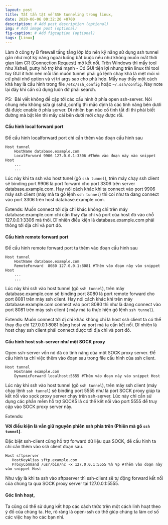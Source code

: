 ```yaml
---
layout: post
title: Tất tần tật về SSH tunneling trong linux,
date: 2020-06-06 00:32:20 +0700
description: # Add post description (optional)
img: # Add image post (optional)
fig-caption: # Add figcaption (optional)
tags: [Linux]
---
```


Làm ở công ty B firewall tầng tầng lớp lớp nên kỹ năng sử dụng ssh tunnel gần như một kỹ năng ngoài luồng bắt buộc nếu như không muốn mất thời gian làm CR (Connection Request) mở kết nối. Trên Windows thì mấy tool như Xshell, putty hỗ trợ khá mạnh - Có GUI tiện lợi nhưng trên linux thì tool toy GUI ít hơn nên mỗi lần muốn tunnel phải gõ lệnh chay khá là mệt mỏi vì cứ phải nhớ option và vị trí args sao cho phù hợp. Mấy nay thấy một cách khá hay là cấu hình trong file `/etc/ssh_config` hoặc `~/.ssh/config`. Nay note lại đây khi cần sử dụng luôn đỡ phải search.

PS:  Bài viết không đề cập tới các cấu hình ở phía open ssh-server. Nói chung nếu không sửa gì sshd_config thì mặc định là các tính năng bên dưới đã được enable ở phía server. Dĩ nhiên bạn nào cố tình tắt đi thì phải biết đường mà bật lên thì mấy cái bên dưới mới chạy được rồi.

#### Cấu hình local forward port

Để cấu hình localforward port chỉ cần thêm vào đoạn cấu hình sau

```
Host tunnel
    HostName database.example.com
    LocalForward 9906 127.0.0.1:3306 #Thêm vào đoạn này vào snippet Host
    ...
    ...
```

Lúc này khi ta ssh vào host tunel (gõ ```ssh tunnel```), trên máy chạy ssh client sẽ binding port 9906 là port forward cho port 3306 trên server database.example.com. Hay nói cách khác khi ta connect vào port 9906 máy ssh client (máy mà ta gõ lệnh ```ssh tunnel```) thì coi như ta đang connect vào port 3306 trên host database.example.com.

Extends: Muốn connect tới địa chỉ khác không chỉ trên máy database.example.com chỉ cần thay địa chỉ và port của host đó vào chỗ 127.0.0.1:3306 mà thôi. Dĩ nhiên điều kiện là database.example.com phải thông tới địa chỉ và port đó.

#### Cấu hình remote forward port

Để cấu hình remote forward port ta thêm vào đoạn cấu hình sau

```
Host tunnel
    HostName database.example.com
    RemoteForward  8080 127.0.0.1:8081 #Thêm vào đoạn này vào snippet Host
    ...
    ...
```

Lúc này khi ssh vào host tunnel (gõ ```ssh tunnel```), trên máy database.example.com sẽ binding port 8080 là port remote forward cho port 8081 trên máy ssh client. Hay nói cách khác khi trên máy database.example.com connect vào port 8080 thì như là đang connect vào port 8081 trên máy ssh client ( máy mà ta thực hiện gõ lệnh ```ssh tunnel```).

Extends: Muốn connect tới đị chỉ khác không chỉ là host ssh client ta có thể thay địa chỉ 127.0.0.1:8081 bằng host và port mà ta cần kết nối. Dĩ nhiên là host chạy ssh client phải connect được tới địa chỉ và port đó.

#### Cấu hình host ssh-server như một SOCK proxy

Open ssh-server vốn nó đã có tính năng của một SOCK proxy server. Để cấu hình ta chỉ việc thêm vào đoạn sau trong file cấu hình của ssh client.

```
Host tunnel
    Hostname example.com
    DynamicForward localhost:5555 #Thêm vào đoạn này vào snippet Host
```
Lúc này khi ssh vào host tunnel (gõ ```ssh tunnel```), trên máy ssh client (máy chạy lệnh ```ssh tunnel```) sẽ binding port 5555 như là port SOCK proxy giúp ta kết nối vào sock proxy server chạy trên ssh-server. Lúc này chỉ cần sử dụng các phần mềm hỗ trợ SOCK5 là có thể kết nối vào port 5555 để truy cập vào SOCK proxy server này.

Extends: 

**Với điều kiện là vẫn giữ nguyên phiên ssh phía trên (Phiên mà gõ ```ssh tunnel```)**.

Đặc biệt ssh-client cũng hỗ trợ forward dữ liệu qua SOCK, để cấu hình ta chỉ cần thêm vào ssh client đoạn sau.

```
Host sftpserver
   HostKeyAlias sftp.example.com
   ProxyCommand /usr/bin/nc -x 127.0.0.1:5555 %h %p #Thêm vào đoạn này vào snippet Host
```
Như vậy là khi ta ssh vào sftpserver thì ssh-client sẽ tự động forward kết nối của chúng ta qua SOCK proxy server tại 127.0.0.1:5555.


#### Góc linh hoạt,

Ta cũng có thể sử dụng kết hợp các cách thức trên một cách linh hoạt theo ý đồ của chúng ta. He, rõ ràng là open-ssh có thể giúp chúng ta làm cơ số các việc hay ho các bạn nhỉ.

